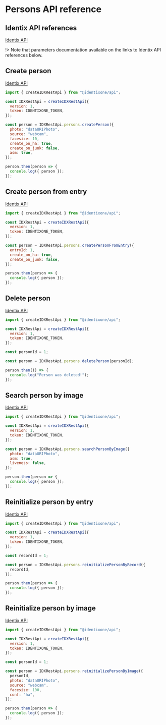 # Persons API reference

## Identix API references

[Identix API](https://kb.identix.one/#/persons)

!> Note that parameters documentation available on the links to Identix API references below.

## Create person

[Identix API](https://kb.identix.one/#/persons?id=person-creation-with-an-image)

```js
import { createIDXRestApi } from "@identixone/api";

const IDXRestApi = createIDXRestApi({
  version: 1,
  token: IDENTIXONE_TOKEN,
});

const person = IDXRestApi.persons.createPerson({
  photo: "dataURIPhoto",
  source: "webcam",
  facesize: 10,
  create_on_ha: true,
  create_on_junk: false,
  asm: true,
});

person.then(person => {
  console.log({ person });
});
```

## Create person from entry

[Identix API](https://kb.identix.one/#/persons?id=creating-a-persona-from-a-nm-junk-ha-entry)

```js
import { createIDXRestApi } from "@identixone/api";

const IDXRestApi = createIDXRestApi({
  version: 1,
  token: IDENTIXONE_TOKEN,
});

const person = IDXRestApi.persons.createPersonFromEntry({
  entryId: 1,
  create_on_ha: true,
  create_on_junk: false,
});

person.then(person => {
  console.log({ person });
});
```

## Delete person

[Identix API](https://kb.identix.one/#/persons?id=person-removal-from-the-database)

```js
import { createIDXRestApi } from "@identixone/api";

const IDXRestApi = createIDXRestApi({
  version: 1,
  token: IDENTIXONE_TOKEN,
});

const personId = 1;

const person = IDXRestApi.persons.deletePerson(personId);

person.then(() => {
  console.log("Person was deleted!");
});
```

## Search person by image

[Identix API](https://kb.identix.one/#/persons?id=person-search-by-image)

```js
import { createIDXRestApi } from "@identixone/api";

const IDXRestApi = createIDXRestApi({
  version: 1,
  token: IDENTIXONE_TOKEN,
});

const person = IDXRestApi.persons.searchPersonByImage({
  photo: "dataURIPhoto",
  asm: true,
  liveness: false,
});

person.then(person => {
  console.log({ person });
});
```

## Reinitialize person by entry

[Identix API](https://kb.identix.one/#/persons?id=re-initialization-from-a-entry)

```js
import { createIDXRestApi } from "@identixone/api";

const IDXRestApi = createIDXRestApi({
  version: 1,
  token: IDENTIXONE_TOKEN,
});

const recordId = 1;

const person = IDXRestApi.persons.reinitializePersonByRecord({
  recordId,
});

person.then(person => {
  console.log({ person });
});
```

## Reinitialize person by image

[Identix API](https://kb.identix.one/#/persons?id=re-initialization-by-image)

```js
import { createIDXRestApi } from "@identixone/api";

const IDXRestApi = createIDXRestApi({
  version: 1,
  token: IDENTIXONE_TOKEN,
});

const personId = 1;

const person = IDXRestApi.persons.reinitializePersonByImage({
  personId,
  photo: "dataURIPhoto",
  source: "webcam",
  facesize: 100,
  conf: "ha",
});

person.then(person => {
  console.log({ person });
});
```
